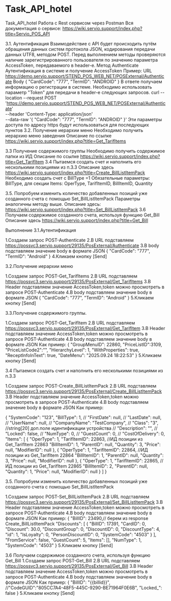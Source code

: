 # Task_API_hotel
Task_API_hotel
Работа с Rest сервисом через Postman
Вся документация о сервисе: https://wiki.servio.support/index.php?title=Servio_POS_API



3.1. Аутентификация
Взаимодействие с API будет происходить путём обращения данных систем протокола JSON, кодирования передачи данных UTF8, методом POST.
Перед выполнением методы проверяются наличие зарегистрированного пользователя по значению параметра AccessToken, передаваемого в header-е.
Метод Authenticate
Аутентификация в системе и получение AccessToken
Пример:
URL https://demo.servio.support/STEND_POS_WEB_NET/POSExternal/Authenticate
Body
{
    "CardCode": "777",
    "TermID": "ANDROID"
}
В ответе получаем информацию о регистрации в системе. Необходимо использовать параметр "Token" для передачи в header-e следующих запросов.
curl --location --request POST 'https://demo.servio.support/STEND_POS_WEB_NET/POSExternal/Authenticate' \
--header 'Content-Type: application/json' \
--data-raw '{
    "CardCode": "777",
    "TermID": "ANDROID"
}'
Эти параметры доступа по адресу https будут использоваться для последующих пунктов
3.2. Получение иерархии меню
Необходимо получить иерархию меню заведения
Описание по ссылке
https://wiki.servio.support/index.php?title=Get_TarifItems

3.3 Получение содержимого группы
Необходимо получить содержимое папки из ИД
Описание по ссылке
https://wiki.servio.support/index.php?title=Get_TarifItem
3.4 Пытаемся создать счет и наполнить его несколькими позициями из п.3.3
Описание здесь
https://wiki.servio.support/index.php?title=Create_BillListItemPack
Необходимо создать счет с BillType =1
Обязательные параметры: BillType, для секции Items: OperType, TarifItemID, BillItemID, Quantity

3.5. Попробуем изменить количество добавленных позиций уже созданного счета с помощью Set_BillListItemPack
Параметры аналогичны методу выше. Описание здесь:
https://wiki.servio.support/index.php?title=Set_BillListItemPack
3.6 Получаем содержимое созданного счета, используя функцию Get_Bill
Описание здесь
https://wiki.servio.support/index.php?title=Get_Bill

Выполнение
3.1.Аутентификация

1.Создаем запрос POST-Authenticate
2.В URL подставляем https://possvc3.servio.support/29135/PosExternal/Authenticate
3.В body подставляем значение body в формате JSON
 {
"CardCode": "777",
"TermID": "Android"
}
4.Кликаем кнопку [Send]

3.2.Получение иерархии меню

1.Создаем запрос POST-Get_TarifItems
2.В URL подставляем https://possvc3.servio.support/29135/PosExternal/Get_TarifItems
3.В Header подставляем значение AccessToken,token можно просмотреть в запросе POST-Authenticate
4.В body подставляем значение body в формате JSON
 {
"CardCode": "777",
"TermID": "Android"
}
5.Кликаем кнопку [Send]

3.3.Получение содержимого группы.

1.Создаем запрос POST-Get_TarifItem
2.В URL подставляем https://possvc3.servio.support/29135/PosExternal/Get_TarifItem
3.В Header подставляем значение AccessToken,token можно просмотреть в запросе POST-Authenticate
4.В body подставляем значение body в формате JSON
Как пример:
{
"GroupMenuID": 22860,
"PriceListID":3109,
"PriceListCode2":"",
"HierarchyLevel": 1,
"WithProperties": true,
"ReceptInfoInText": true,
"DateMenu": "2025.09.24 18:22:53"
}
5.Кликаем кнопку [Send]

3.4 Пытаемся создать счет и наполнить его несколькими позициями из п.3.3

1.Создаем запрос POST-Create_BillListItemPack
2.В URL подставляем https://possvc3.servio.support/29135/PosExternal/Create_BillListItemPack
3.В Header подставляем значение AccessToken,token можно просмотреть в запросе POST-Authenticate
4.В body подставляем значение body в формате JSON
Как пример:

 {
    "SystemCode": "123",
    "BillType": 1,
    //  "FirstDate": null,
    //  "LastDate": null,
    //  "UserName": null,
    //  "CompanyName": "TestCompany",
    //   "Class": "3", //string[20] доп.поле идентификации устройства
    //  "Description": "",
    //   "Locked": false,
    //  "NumType": 0,
    //   "GuestCount": 0,
    //   "CostOfDelivery": 0,
    "Items": [
    {
            "OperType": 1,
            "TarifItemID": 22863, //ИД позиции из Get_TarifItem 22863
            "BillItemID": 1,
            "ParentID": null,
            "Quantity": 3,
            "Price": null,
            "ModifierID": null
        },
        {
            "OperType": 1,
            "TarifItemID": 22864, //ИД позиции из Get_TarifItem 22864
            "BillItemID": 1,
            "ParentID": null,
            "Quantity": 3,
            "Price": null,
            "ModifierID": null
        },
        {
            "OperType": 1,
            "TarifItemID": 22865, //ИД позиции из Get_TarifItem 22865
            "BillItemID": 2,
            "ParentID": null,
            "Quantity": 1,
            "Price": null,
            "ModifierID": null
        }
    ]
 }

3.5. Попробуем изменить количество добавленных позиций уже созданного счета с помощью Set_BillListItemPack
 
1.Создаем запрос POST-Set_BillListItemPack
2.В URL подставляем https://possvc3.servio.support/29135/PosExternal/Set_BillListItemPack
3.В Header подставляем значение AccessToken,token можно просмотреть в запросе POST-Authenticate
4.В body подставляем значение body в формате JSON
Как пример:
{
  "BillID": 23490,// берем из response Create_BillListItemPack
    "Discounts": [
        {
            "BillID": 17391,
            "CardID": 0,
            "Discount": 30.0,
            "DiscountGroup": 0,
            "DiscountID": 0,
            "DiscountType": 4,
            "id": 1,
            "IsLoyalty": 0,
            "PersonDiscountID": 0,
            "SystemCode": "4503"
        }
    ],
    "FromService": false,
    "GuestCount": 5,
    "Items": [],
    "NumType": 1,
    "SystemCode": "4503"
 }
 5.Кликаем кнопку [Send]

3.6 Получаем содержимое созданного счета, используя функцию Get_Bill
1.Создаем запрос POST-Get_Bill
2.В URL подставляем https://possvc3.servio.support/29135/PosExternal/Get_Bill
3.В Header подставляем значение AccessToken,token можно просмотреть в запросе POST-Authenticate
4.В body подставляем значение body в формате JSON
Как пример:
 {
    "BillID": "{{billid}}",
    //"CodeGUID":"805CC7A4-48F5-445C-9290-BE71964F0E6B",
    "Locked_": false
 }
 5.Кликаем кнопку [Send]
